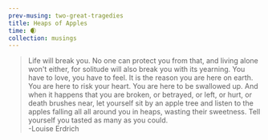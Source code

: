 ```yaml
--- 
prev-musing: two-great-tragedies
title: Heaps of Apples
time: 🌒
collection: musings
---
```

> Life will break you.
No one can protect you from that,
and living alone won't either,
for solitude will also break you
with its yearning. 
You have to love, you have to feel. 
It is the reason you are here on earth.
You are here to risk your heart. 
You are here to be swallowed up. 
And when it happens that you are broken,
or betrayed, or left, or hurt,
or death brushes near, 
let yourself sit by an apple tree
and listen to the apples falling all
all around you in heaps,
wasting their sweetness. 
Tell yourself you tasted 
as many as you could.  
-Louise Erdrich